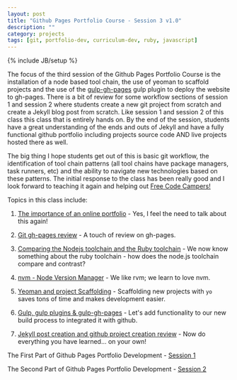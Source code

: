 ```yaml
---
layout: post
title: "Github Pages Portfolio Course - Session 3 v1.0"
description: ""
category: projects
tags: [git, portfolio-dev, curriculum-dev, ruby, javascript]
---
```

{% include JB/setup %}

The focus of the third session of the Github Pages Portfolio Course is the installation of a node based tool chain, the use of yeoman to scaffold projects and the use of the [gulp-gh-pages](https://www.npmjs.com/package/gulp-gh-pages) gulp plugin to deploy the website to gh-pages. There is a bit of review for some workflow sections of session 1 and session 2 where students create a new git project from scratch and create a Jekyll blog post from scratch. Like session 1 and session 2 of this class this class that is entirely hands on. By the end of the session, students have a great understanding of the ends and outs of Jekyll and have a fully functional github portfolio including projects source code AND live projects hosted there as well. 

The big thing I hope students get out of this is basic git workflow, the identification of tool chain patterns (all tool chains have package managers, task runners, etc) and the ability to navigate new technologies based on these patterns. The initial response to the class has been really good and I look forward to teaching it again and helping out [Free Code Campers!](http://www.freecodecamp.com/)

Topics in this class include: 

1. [The importance of an online portfolio](http://slides.com/ricmclaughlin/githubportfolio1-1-2#/2) - Yes, I feel the need to talk about this again!

2. [Git gh-pages review](http://slides.com/ricmclaughlin/githubportfolio1-1-2#/5) - A touch of review on gh-pages.

3. [Comparing the Nodejs toolchain and the Ruby toolchain](http://slides.com/ricmclaughlin/githubportfolio1-1-2#/12) - We now know something about the ruby toolchain - how does the node.js toolchain compare and contrast?

4. [nvm - Node Version Manager](http://slides.com/ricmclaughlin/githubportfolio1-1-2#/15) - We like rvm; we learn to love nvm.

5. [Yeoman and project Scaffolding](http://slides.com/ricmclaughlin/githubportfolio1-1-2#/19) - Scaffolding new projects with <code>yo</code> saves tons of time and makes development easier.

6. [Gulp, gulp plugins &amp; gulp-gh-pages](http://slides.com/ricmclaughlin/githubportfolio1-1-2#/25) - Let's add functionality to our new build process to integrated it with github.

7. [Jekyll post creation and github project creation review](http://slides.com/ricmclaughlin/githubportfolio1-1-2#/27) - Now do everything you have learned... on your own!

<p>
  The First Part of Github Pages Portfolio Development - <a href={{ BASE_PATH }}"/projects/github-pages-portfolio-session1">Session 1</a>
</p>
<p>
  The Second Part of Github Pages Portfolio Development - <a href={{ BASE_PATH }}"/projects/github-pages-portfolio-session2">Session 2</a>
</p>